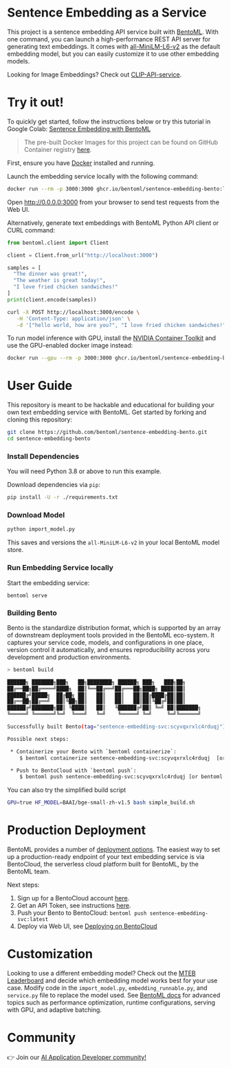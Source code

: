 # Sentence Embedding as a Service

This project is a sentence embedding API service built with [BentoML](https://github.com/bentoml/BentoML). 
With one command, you can launch a high-performance REST API server for generating text 
embeddings. It comes with [all-MiniLM-L6-v2](https://huggingface.co/sentence-transformers/all-MiniLM-L6-v2)
as the default embedding model, but you can easily customize it to use other embedding models.

Looking for Image Embeddings? Check out [CLIP-API-service](https://github.com/bentoml/CLIP-API-service).

# Try it out!

To quickly get started, follow the instructions below or try this tutorial in Google Colab: [Sentence Embedding with BentoML](https://colab.research.google.com/github/bentoml/sentence-embedding-bento/blob/main/sentence_embedding.ipynb)

> The pre-built Docker Images for this project can be found on GitHub Container
> registry [here](https://github.com/bentoml/sentence-embedding-bento/pkgs/container/sentence-embedding-bento).

First, ensure you have [Docker](https://docs.docker.com/engine/install/) installed and running.

Launch the embedding service locally with the following command:

```bash
docker run --rm -p 3000:3000 ghcr.io/bentoml/sentence-embedding-bento:latest
```

Open http://0.0.0.0:3000 from your browser to send test requests from the Web UI.

Alternatively, generate text embeddings with BentoML Python API client or CURL command:

```python
from bentoml.client import Client

client = Client.from_url("http://localhost:3000")

samples = [
  "The dinner was great!",
  "The weather is great today!",
  "I love fried chicken sandwiches!"
]
print(client.encode(samples))
``` 

```bash
curl -X POST http://localhost:3000/encode \
   -H 'Content-Type: application/json' \
   -d '["hello world, how are you?", "I love fried chicken sandwiches!"]'
```

To run model inference with GPU, install the [NVIDIA Container Toolkit](https://docs.nvidia.com/datacenter/cloud-native/container-toolkit/latest/install-guide.html)
and use the GPU-enabled docker image instead:

```bash
docker run --gpu --rm -p 3000:3000 ghcr.io/bentoml/sentence-embedding-bento-gpu:latest
```

# User Guide

This repository is meant to be hackable and educational for building your own text 
embedding service with BentoML. Get started by forking and cloning this repository:

```bash
git clone https://github.com/bentoml/sentence-embedding-bento.git
cd sentence-embedding-bento
```

### Install Dependencies

You will need Python 3.8 or above to run this example.

Download dependencies via `pip`:

```bash
pip install -U -r ./requirements.txt
```

### Download Model

```bash
python import_model.py
```

This saves and versions the `all-MiniLM-L6-v2` in your local BentoML model store.

### Run Embedding Service locally

Start the embedding service:
```
bentoml serve
```

### Building Bento

Bento is the standardize distribution format, which is supported by an array of downstream
deployment tools provided in the BentoML eco-system. It captures your service code, models, and
configurations in one place, version control it automatically, and ensures reproducibility across
yoru development and production environments.

```bash
> bentoml build

██████╗ ███████╗███╗   ██╗████████╗ ██████╗ ███╗   ███╗██╗
██╔══██╗██╔════╝████╗  ██║╚══██╔══╝██╔═══██╗████╗ ████║██║
██████╔╝█████╗  ██╔██╗ ██║   ██║   ██║   ██║██╔████╔██║██║
██╔══██╗██╔══╝  ██║╚██╗██║   ██║   ██║   ██║██║╚██╔╝██║██║
██████╔╝███████╗██║ ╚████║   ██║   ╚██████╔╝██║ ╚═╝ ██║███████╗
╚═════╝ ╚══════╝╚═╝  ╚═══╝   ╚═╝    ╚═════╝ ╚═╝     ╚═╝╚══════╝

Successfully built Bento(tag="sentence-embedding-svc:scyvqxrxlc4rduqj").

Possible next steps:

 * Containerize your Bento with `bentoml containerize`:
    $ bentoml containerize sentence-embedding-svc:scyvqxrxlc4rduqj  [or bentoml build --containerize]

 * Push to BentoCloud with `bentoml push`:
    $ bentoml push sentence-embedding-svc:scyvqxrxlc4rduqj [or bentoml build --push]
```

You can also try the simplified build script
```bash
GPU=true HF_MODEL=BAAI/bge-small-zh-v1.5 bash simple_build.sh
```

# Production Deployment

BentoML provides a number of [deployment options](https://docs.bentoml.com/en/latest/concepts/deploy.html).
The easiest way to set up a production-ready endpoint of your text embedding service is via BentoCloud,
the serverless cloud platform built for BentoML, by the BentoML team.

Next steps:

1. Sign up for a BentoCloud account [here](https://www.bentoml.com/).
2. Get an API Token, see instructions [here](https://docs.bentoml.com/en/latest/bentocloud/getting-started/ship.html#acquiring-an-api-token).
3. Push your Bento to BentoCloud: `bentoml push sentence-embedding-svc:latest`
4. Deploy via Web UI, see [Deploying on BentoCloud](https://docs.bentoml.com/en/latest/bentocloud/getting-started/ship.html#deploying-your-bento)


# Customization

Looking to use a different embedding model? Check out the [MTEB Leaderboard](https://huggingface.co/spaces/mteb/leaderboard)
and decide which embedding model works best for your use case. Modify code in the
`import_model.py`, `embedding_runnable.py`, and `service.py` file to replace the model used.
See [BentoML docs](https://docs.bentoml.org/) for advanced topics such as
performance optimization, runtime configurations, serving with GPU, and adaptive
batching.

# Community

👉 Join our [AI Application Developer community!](https://l.bentoml.com/join-slack)

